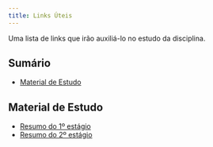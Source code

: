 ```yaml
---
title: Links Úteis
---
```


Uma lista de links que irão auxiliá-lo no estudo da disciplina.

## Sumário

- [Material de Estudo](#material-de-estudo)

## Material de Estudo

- [Resumo do 1º estágio](https://drive.google.com/file/d/174_Nf6nns4d1KDPUpcVW-AxLwdv09y8-/view?usp=sharing)
- [Resumo do 2º estágio](https://drive.google.com/file/d/1aGpOAX_dbNja_prRbYXWE5A1mNlkOzEL/view?usp=sharing)